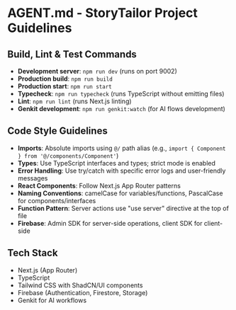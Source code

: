 # AGENT.md - StoryTailor Project Guidelines

## Build, Lint & Test Commands
- **Development server**: `npm run dev` (runs on port 9002)
- **Production build**: `npm run build`
- **Production start**: `npm run start`
- **Typecheck**: `npm run typecheck` (runs TypeScript without emitting files)
- **Lint**: `npm run lint` (runs Next.js linting)
- **Genkit development**: `npm run genkit:watch` (for AI flows development)

## Code Style Guidelines
- **Imports**: Absolute imports using `@/` path alias (e.g., `import { Component } from '@/components/Component'`)
- **Types**: Use TypeScript interfaces and types; strict mode is enabled
- **Error Handling**: Use try/catch with specific error logs and user-friendly messages
- **React Components**: Follow Next.js App Router patterns
- **Naming Conventions**: camelCase for variables/functions, PascalCase for components/interfaces
- **Function Pattern**: Server actions use "use server" directive at the top of file
- **Firebase**: Admin SDK for server-side operations, client SDK for client-side

## Tech Stack
- Next.js (App Router)
- TypeScript
- Tailwind CSS with ShadCN/UI components
- Firebase (Authentication, Firestore, Storage)
- Genkit for AI workflows